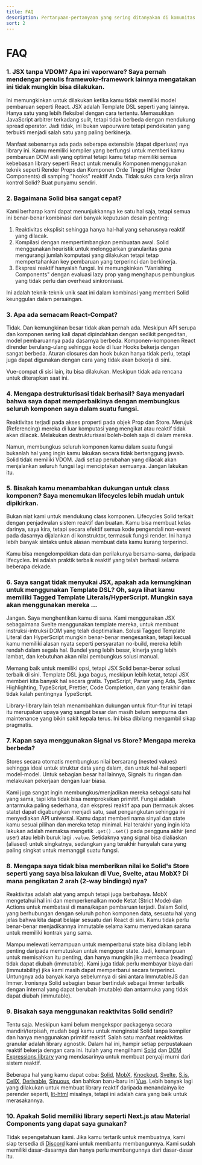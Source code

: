 ```yaml
---
title: FAQ
description: Pertanyaan-pertanyaan yang sering ditanyakan di komunitas.
sort: 2
---
```


# FAQ

### 1. JSX tanpa VDOM? Apa ini vaporware? Saya pernah mendengar penulis framewokr-framework lainnya mengatakan ini tidak mungkin bisa dilakukan.

Ini memungkinkan untuk dilakukan ketika kamu tidak memiliki model pembaruan seperti React. JSX adalah Template DSL seperti yang lainnya. Hanya satu yang lebih fleksibel dengan cara tertentu. Memasukkan JavaScript arbitrer terkadang sulit, tetapi tidak berbeda dengan mendukung spread operator. Jadi tidak, ini bukan vapourware tetapi pendekatan yang terbukti menjadi salah satu yang paling berkinerja.

Manfaat sebenarnya ada pada seberapa extensible (dapat diperluas) nya library ini. Kamu memiliki kompiler yang berfungsi untuk memberi kamu pembaruan DOM asli yang optimal tetapi kamu tetap memiliki semua kebebasan library seperti React untuk menulis Komponen menggunakan teknik seperti Render Props dan Komponen Orde Tinggi (Higher Order Components) di samping "hooks" reaktif Anda. Tidak suka cara kerja aliran kontrol Solid? Buat punyamu sendiri.

### 2. Bagaimana Solid bisa sangat cepat?

Kami berharap kami dapat menunjukkannya ke satu hal saja, tetapi semua ini benar-benar kombinasi dari banyak keputusan desain penting:

1. Reaktivitas eksplisit sehingga hanya hal-hal yang seharusnya reaktif yang dilacak.
2. Kompilasi dengan mempertimbangkan pembuatan awal. Solid menggunakan heuristik untuk melonggarkan granularitas guna mengurangi jumlah komputasi yang dilakukan tetapi tetap mempertahankan key pembaruan yang terperinci dan berkinerja.
3. Ekspresi reaktif hanyalah fungsi. Ini memungkinkan "Vanishing Components" dengan evaluasi lazy prop yang menghapus pembungkus yang tidak perlu dan overhead sinkronisasi.

Ini adalah teknik-teknik unik saat ini dalam kombinasi yang memberi Solid keunggulan dalam persaingan.

### 3. Apa ada semacam React-Compat?

Tidak. Dan kemungkinan besar tidak akan pernah ada. Meskipun API serupa dan komponen sering kali dapat dipindahkan dengan sedikit pengeditan, model pembaruannya pada dasarnya berbeda. Komponen-komponen React dirender berulang-ulang sehingga kode di luar Hooks bekerja dengan sangat berbeda. Aturan closures dan hook bukan hanya tidak perlu, tetapi juga dapat digunakan dengan cara yang tidak akan bekerja di sini.

Vue-compat di sisi lain, itu bisa dilakukan. Meskipun tidak ada rencana untuk diterapkan saat ini.

### 4. Mengapa destrukturisasi tidak berhasil? Saya menyadari bahwa saya dapat memperbaikinya dengan membungkus seluruh komponen saya dalam suatu fungsi.

Reaktivitas terjadi pada akses properti pada objek Prop dan Store. Merujuk (Referencing) mereka di luar komputasi yang mengikat atau reaktif tidak akan dilacak. Melakukan destrukturisasi boleh-boleh  saja di dalam mereka.

Namun, membungkus seluruh komponen kamu dalam suatu fungsi bukanlah hal yang ingin kamu lakukan secara tidak bertanggung jawab. Solid tidak memiliki VDOM. Jadi setiap perubahan yang dilacak akan menjalankan seluruh fungsi lagi menciptakan semuanya. Jangan lakukan itu.

### 5. Bisakah kamu menambahkan dukungan untuk class komponen? Saya menemukan lifecycles lebih mudah untuk dipikirkan.

Bukan niat kami untuk mendukung class komponen. Lifecycles Solid terkait dengan penjadwalan sistem reaktif dan buatan. Kamu bisa membuat kelas darinya, saya kira, tetapi secara efektif semua kode pengendali non-event pada dasarnya dijalankan di konstruktor, termasuk fungsi render. Ini hanya lebih banyak sintaks untuk alasan membuat data kamu kurang terperinci.

Kamu bisa mengelompokkan data dan perilakunya bersama-sama, daripada lifecycles. Ini adalah praktik terbaik reaktif yang telah berhasil selama beberapa dekade.

### 6. Saya sangat tidak menyukai JSX, apakah ada kemungkinan untuk menggunakan Template DSL? Oh, saya lihat kamu memiliki Tagged Template Literals/HyperScript. Mungkin saya akan menggunakan mereka ...

Jangan. Saya menghentikan kamu di sana. Kami menggunakan JSX sebagaimana Svelte menggunakan template mereka, untuk membuat instruksi-intruksi DOM yang telah dioptimalkan. Solusi Tagged Template Literal dan HyperScript mungkin benar-benar mengesankan, tetapi kecuali kamu memiliki alasan nyata seperti persyaratan no-build, mereka lebih rendah dalam segala hal. Bundel yang lebih besar, kinerja yang lebih lambat, dan kebutuhan akan nilai pembungkus solusi manual.

Memang baik untuk memiliki opsi, tetapi JSX Solid benar-benar solusi terbaik di sini. Template DSL juga bagus, meskipun lebih ketat, tetapi JSX memberi kita banyak hal secara gratis. TypeScript, Parser yang Ada, Syntax Highlighting, TypeScript, Prettier, Code Completion, dan yang terakhir dan tidak kalah pentingnya TypeScript.

Library-library lain telah menambahkan dukungan untuk fitur-fitur ini tetapi itu merupakan upaya yang sangat besar dan masih belum sempurna dan maintenance yang bikin sakit kepala terus. Ini bisa dibilang mengambil sikap pragmatis.

### 7. Kapan saya menggunakan Signal vs Store? Mengapa mereka berbeda?

Stores secara otomatis membungkus nilai bersarang (nested values) sehingga ideal untuk struktur data yang dalam, dan untuk hal-hal seperti model-model. Untuk sebagian besar hal lainnya, Signals itu ringan dan melakukan pekerjaan dengan luar biasa.

Kami juga sangat ingin membungkus/menjadikan mereka sebagai satu hal yang sama, tapi kita tidak bisa memproksikan primitif. Fungsi adalah antarmuka paling sederhana, dan ekspresi reaktif apa pun (termasuk akses state) dapat digabungkan menjadi satu, saat pengangkutan sehingga ini menyediakan API universal. Kamu dapat memberi nama sinyal dan state kamu sesuai pilihan dan mereka tetap minimal. Hal terakhir yang ingin kita lakukan adalah memaksa mengetik `.get()` `.set()` pada pengguna akhir (end user) atau lebih buruk lagi `.value`. Setidaknya yang signal bisa dialiaskan (aliased) untuk singkatnya, sedangkan yang terakhir hanyalah cara yang paling singkat untuk memanggil suatu fungsi.

### 8. Mengapa saya tidak bisa memberikan nilai ke Solid's Store seperti yang saya bisa lakukan di Vue, Svelte, atau MobX? Di mana pengikatan 2 arah (2-way bindings) nya?

Reaktivitas adalah alat yang ampuh tetapi juga berbahaya. MobX mengetahui hal ini dan memperkenalkan mode Ketat (Strict Mode) dan Actions untuk membatasi di mana/kapan pembaruan terjadi. Dalam Solid, yang berhubungan dengan seluruh pohon komponen data, sesuatu hal yang jelas bahwa kita dapat belajar sesuatu dari React di sini. Kamu tidak perlu benar-benar menjadikannya immutable selama kamu menyediakan sarana untuk memiliki kontrak yang sama.

Mampu melewati kemampuan untuk memperbarui state bisa dibilang lebih penting daripada memutuskan untuk mengoper state. Jadi, kemampuan untuk memisahkan itu penting, dan hanya mungkin jika membaca (reading) tidak dapat diubah (immutable). Kami juga tidak perlu membayar biaya dari (immutability) jika kami masih dapat memperbarui secara terperinci. Untungnya ada banyak karya sebelumnya di sini antara ImmutableJS dan Immer. Ironisnya Solid sebagian besar bertindak sebagai Immer terbalik dengan internal yang dapat berubah (mutable) dan antarmuka yang tidak dapat diubah (immutable).

### 9. Bisakah saya menggunakan reaktivitas Solid sendiri?

Tentu saja. Meskipun kami belum mengekspor packagenya secara mandiri/terpisah, mudah bagi kamu untuk menginstal Solid tanpa kompiler dan hanya menggunakan primitif reaktif. Salah satu manfaat reaktivitas granular adalah library agnostik. Dalam hal ini, hampir setiap perpustakaan reaktif bekerja dengan cara ini. Itulah yang mengilhami [Solid](https://github.com/solidjs/solid) dan [DOM Expressions library](https://github.com/ryansolid/dom-expressions) yang mendasarinya untuk membuat penyaji murni dari sistem reaktif.

Beberapa hal yang kamu dapat coba: [Solid](https://github.com/solidjs/solid), [MobX](https://github.com/mobxjs/mobx), [Knockout](https://github.com/knockout/knockout), [Svelte](https://github.com/sveltejs/svelte), [S.js](https://github.com/adamhaile/S), [CellX](https://github.com/Riim/cellx), [Derivable](https://github.com/ds300/derivablejs), [Sinuous](https://github.com/luwes/sinuous), dan bahkan baru-baru ini [Vue](https://github.com/vuejs/vue). Lebih banyak lagi yang dilakukan untuk membuat library reaktif daripada menandainya ke perender seperti, [lit-html](https://github.com/Polymer/lit-html) misalnya, tetapi ini adalah cara yang baik untuk merasakannya.

### 10. Apakah Solid memiliki library seperti Next.js atau Material Components yang dapat saya gunakan?

Tidak sepengetahuan kami. Jika kamu tertarik untuk membuatnya, kami siap tersedia di [Discord](https://discord.com/invite/solidjs) kami untuk membantu membangunnya. Kami sudah memiliki dasar-dasarnya dan hanya perlu membangunnya dari dasar-dasar itu.
